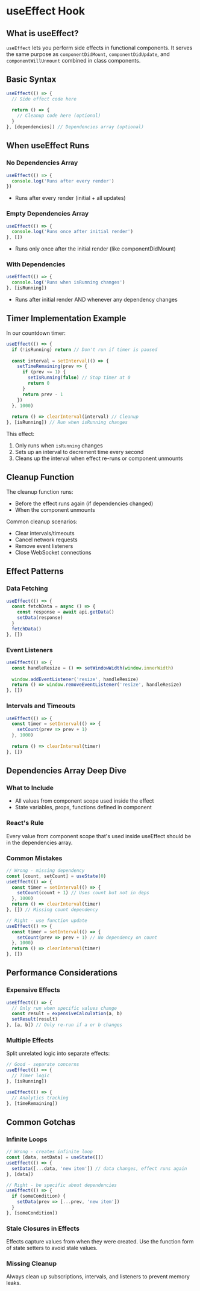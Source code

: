 # useEffect Hook

## What is useEffect?

`useEffect` lets you perform side effects in functional components. It serves the same purpose as `componentDidMount`, `componentDidUpdate`, and `componentWillUnmount` combined in class components.

## Basic Syntax

```javascript
useEffect(() => {
  // Side effect code here
  
  return () => {
    // Cleanup code here (optional)
  }
}, [dependencies]) // Dependencies array (optional)
```

## When useEffect Runs

### No Dependencies Array
```javascript
useEffect(() => {
  console.log('Runs after every render')
})
```
- Runs after every render (initial + all updates)

### Empty Dependencies Array
```javascript
useEffect(() => {
  console.log('Runs once after initial render')
}, [])
```
- Runs only once after the initial render (like componentDidMount)

### With Dependencies
```javascript
useEffect(() => {
  console.log('Runs when isRunning changes')
}, [isRunning])
```
- Runs after initial render AND whenever any dependency changes

## Timer Implementation Example

In our countdown timer:

```javascript
useEffect(() => {
  if (!isRunning) return // Don't run if timer is paused
  
  const interval = setInterval(() => {
    setTimeRemaining(prev => {
      if (prev <= 1) {
        setIsRunning(false) // Stop timer at 0
        return 0
      }
      return prev - 1
    })
  }, 1000)
  
  return () => clearInterval(interval) // Cleanup
}, [isRunning]) // Run when isRunning changes
```

This effect:
1. Only runs when `isRunning` changes
2. Sets up an interval to decrement time every second
3. Cleans up the interval when effect re-runs or component unmounts

## Cleanup Function

The cleanup function runs:
- Before the effect runs again (if dependencies changed)
- When the component unmounts

Common cleanup scenarios:
- Clear intervals/timeouts
- Cancel network requests
- Remove event listeners
- Close WebSocket connections

## Effect Patterns

### Data Fetching
```javascript
useEffect(() => {
  const fetchData = async () => {
    const response = await api.getData()
    setData(response)
  }
  fetchData()
}, [])
```

### Event Listeners
```javascript
useEffect(() => {
  const handleResize = () => setWindowWidth(window.innerWidth)
  
  window.addEventListener('resize', handleResize)
  return () => window.removeEventListener('resize', handleResize)
}, [])
```

### Intervals and Timeouts
```javascript
useEffect(() => {
  const timer = setInterval(() => {
    setCount(prev => prev + 1)
  }, 1000)
  
  return () => clearInterval(timer)
}, [])
```

## Dependencies Array Deep Dive

### What to Include
- All values from component scope used inside the effect
- State variables, props, functions defined in component

### React's Rule
Every value from component scope that's used inside useEffect should be in the dependencies array.

### Common Mistakes

```javascript
// Wrong - missing dependency
const [count, setCount] = useState(0)
useEffect(() => {
  const timer = setInterval(() => {
    setCount(count + 1) // Uses count but not in deps
  }, 1000)
  return () => clearInterval(timer)
}, []) // Missing count dependency

// Right - use function update
useEffect(() => {
  const timer = setInterval(() => {
    setCount(prev => prev + 1) // No dependency on count
  }, 1000)
  return () => clearInterval(timer)
}, [])
```

## Performance Considerations

### Expensive Effects
```javascript
useEffect(() => {
  // Only run when specific values change
  const result = expensiveCalculation(a, b)
  setResult(result)
}, [a, b]) // Only re-run if a or b changes
```

### Multiple Effects
Split unrelated logic into separate effects:

```javascript
// Good - separate concerns
useEffect(() => {
  // Timer logic
}, [isRunning])

useEffect(() => {
  // Analytics tracking
}, [timeRemaining])
```

## Common Gotchas

### Infinite Loops
```javascript
// Wrong - creates infinite loop
const [data, setData] = useState([])
useEffect(() => {
  setData([...data, 'new item']) // data changes, effect runs again
}, [data])

// Right - be specific about dependencies
useEffect(() => {
  if (someCondition) {
    setData(prev => [...prev, 'new item'])
  }
}, [someCondition])
```

### Stale Closures in Effects
Effects capture values from when they were created. Use the function form of state setters to avoid stale values.

### Missing Cleanup
Always clean up subscriptions, intervals, and listeners to prevent memory leaks.